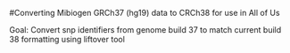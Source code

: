 #Converting Mibiogen GRCh37 (hg19) data to CRCh38 for use in All of Us

Goal: Convert snp identifiers from genome build 37 to match current build 38 formatting using liftover tool
